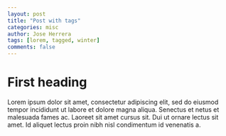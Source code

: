```yaml
---
layout: post
title: "Post with tags"
categories: misc
author: Jose Herrera
tags: [lorem, tagged, winter]
comments: false
---
```


# First heading
Lorem ipsum dolor sit amet, consectetur adipiscing elit, sed do eiusmod tempor incididunt ut labore et dolore magna aliqua. Senectus et netus et malesuada fames ac. Laoreet sit amet cursus sit. Dui ut ornare lectus sit amet. Id aliquet lectus proin nibh nisl condimentum id venenatis a.
